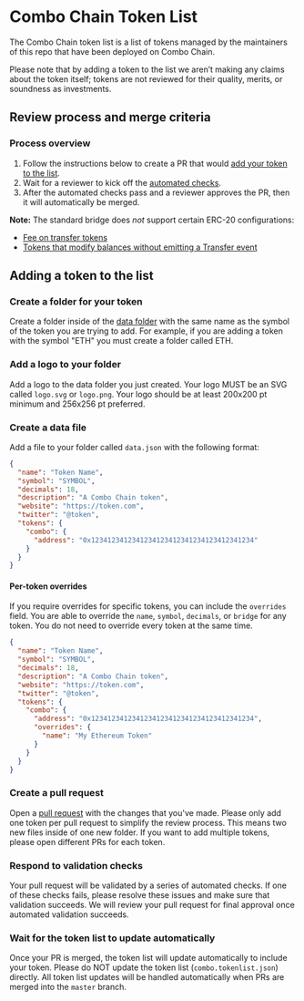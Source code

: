 # Combo Chain Token List

The Combo Chain token list is a list of tokens managed by the maintainers of this repo that have been deployed on Combo Chain.

Please note that by adding a token to the list we aren’t making any claims about the token itself; tokens are not reviewed for their quality, merits, or soundness as investments.

## Review process and merge criteria

### Process overview

1. Follow the instructions below to create a PR that would [add your token to the list](#adding-a-token-to-the-list).
2. Wait for a reviewer to kick off the [automated checks](#automated-checks).
3. After the automated checks pass and a reviewer approves the PR, then it will automatically be merged.

**Note:** The standard bridge does *not* support certain ERC-20 configurations:

- [Fee on transfer tokens](https://github.com/d-xo/weird-erc20#fee-on-transfer)
- [Tokens that modify balances without emitting a Transfer event](https://github.com/d-xo/weird-erc20#balance-modifications-outside-of-transfers-rebasingairdrops)


## Adding a token to the list

### Create a folder for your token

Create a folder inside of the [data folder](https://github.com/ComboLabs/ComboTokenList/tree/master/data) with the same name as the symbol of the token you are trying to add. For example, if you are adding a token with the symbol "ETH" you must create a folder called ETH.

### Add a logo to your folder

Add a logo to the data folder you just created. Your logo MUST be an SVG called `logo.svg` or `logo.png`. Your logo should be at least 200x200 pt minimum and 256x256 pt preferred.

### Create a data file

Add a file to your folder called `data.json` with the following format:

```json
{
  "name": "Token Name",
  "symbol": "SYMBOL",
  "decimals": 18,
  "description": "A Combo Chain token",
  "website": "https://token.com",
  "twitter": "@token",
  "tokens": {
    "combo": {
      "address": "0x1234123412341234123412341234123412341234"
    }
  }
}
```

#### Per-token overrides

If you require overrides for specific tokens, you can include the `overrides` field. You are able to override the `name`, `symbol`, `decimals`, or `bridge` for any token. You do not need to override every token at the same time.

```json
{
  "name": "Token Name",
  "symbol": "SYMBOL",
  "decimals": 18,
  "description": "A Combo Chain token",
  "website": "https://token.com",
  "twitter": "@token",
  "tokens": {
    "combo": {
      "address": "0x1234123412341234123412341234123412341234",
      "overrides": {
        "name": "My Ethereum Token"
      }
    }
  }
}
```


### Create a pull request

Open a [pull request](https://github.com/ComboLabs/ComboTokenList/pulls) with the changes that you've made. Please only add one token per pull request to simplify the review process. This means two new files inside of one new folder. If you want to add multiple tokens, please open different PRs for each token.

### Respond to validation checks

Your pull request will be validated by a series of automated checks. If one of these checks fails, please resolve these issues and make sure that validation succeeds. We will review your pull request for final approval once automated validation succeeds.

### Wait for the token list to update automatically

Once your PR is merged, the token list will update automatically to include your token. Please do NOT update the token list (`combo.tokenlist.json`) directly. All token list updates will be handled automatically when PRs are merged into the `master` branch.

